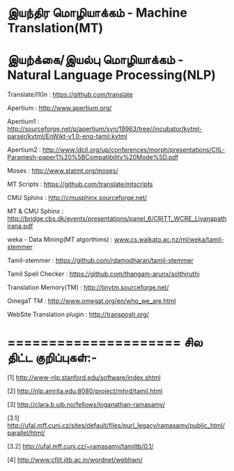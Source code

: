இயந்திர மொழியாக்கம் - Machine Translation(MT)
=============================================

இயற்க்கை/இயல்பு மொழியாக்கம் - Natural Language Processing(NLP)
==============================================================


Translate/l10n  : https://github.com/translate

Apertium    : http://www.apertium.org/

Apertium1   : http://sourceforge.net/p/apertium/svn/19963/tree//incubator/kvtml-parser/kvtml/EnWikt-v1.0-eng-tamil.kvtml

Apertium2   : http://www.ldcil.org/up/conferences/morph/presentations/CIIL-Paramesh-paper1%20%5BCompatibility%20Mode%5D.pdf

Moses       : http://www.statmt.org/moses/

MT Scripts  : https://github.com/translate/mtscripts

CMU Sphinx      : http://cmusphinx.sourceforge.net/

MT & CMU Sphinx : http://bridge.cbs.dk/events/presentations/panel_6/CRITT_WCRE_Liyanapathirana.pdf

weka - Data Mining(MT algorthims) : www.cs.waikato.ac.nz/ml/weka/tamil-stemmer

Tamil-stemmer       : https://github.com/rdamodharan/tamil-stemmer

Tamil Spell Checker : https://github.com/thangam-arunx/solthiruthi

Translation Memory(TM)  : http://tinytm.sourceforge.net/

OmegaT  TM              : http://www.omegat.org/en/who_we_are.html

WebSite Translation plugin  : http://transposh.org/


=====================
சில திட்ட  குறிப்புகள்:-
=====================


[1] http://www-nlp.stanford.edu/software/index.shtml

[2] http://nlp.amrita.edu:8080/project/mhrd/tamil.html

[3] http://clara.b.uib.no/fellows/loganathan-ramasamy/

[3.1] http://ufal.mff.cuni.cz/sites/default/files/purl_legacy/ramasamy/public_html/parallel/html/

[3.2] http://ufal.mff.cuni.cz/~ramasamy/tamiltb/0.1/

[4] http://www.cfilt.iitb.ac.in/wordnet/webhwn/


